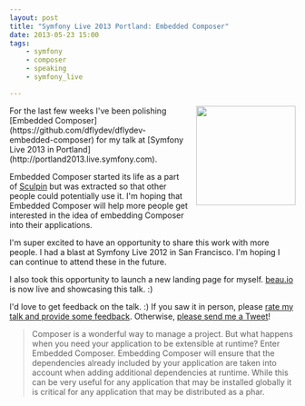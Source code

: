 ```yaml
---
layout: post
title: "Symfony Live 2013 Portland: Embedded Composer"
date: 2013-05-23 15:00
tags:
    - symfony
    - composer
    - speaking
    - symfony_live

---
```


<img src="{{ app.url }}/images/sfl_portland.png" align="right" style="margin-left: 1em; margin-bottom: 1em; width: 175px; heigh: auto;">
For the last few weeks I've been polishing [Embedded Composer](https://github.com/dflydev/dflydev-embedded-composer) for my talk at [Symfony Live 2013 in Portland](http://portland2013.live.symfony.com).

Embedded Composer started its life as a part of [Sculpin](https://sculpin.io) but was extracted so that other people could potentially use it. I'm hoping that Embedded Composer will help more people get interested in the idea of embedding Composer into their applications.

I'm super excited to have an opportunity to share this work with more people. I had a blast at Symfony Live 2012 in San Francisco. I'm hoping I can continue to attend these in the future.

I also took this opportunity to launch a new landing page for myself. [beau.io](https://beau.io) is now live and showcasing this talk. :)

I'd love to get feedback on the talk. :) If you saw it in person, please [rate my talk and provide some feedback](https://joind.in/8667). Otherwise, [please send me a Tweet](https://twitter.com/beausimensen)!


> Composer is a wonderful way to manage a project. But what happens
> when you need your application to be extensible at runtime? Enter
> Embedded Composer. Embedding Composer will ensure that the
> dependencies already included by your application are taken
> into account when adding additional dependencies at runtime. While
> this can be very useful for any application that may be installed
> globally it is critical for any application that may be distributed
> as a phar.

<script async class="speakerdeck-embed" data-id="e30331a0a5a7013000c042db8da5a4ed" data-ratio="1.33333333333333" src="//speakerdeck.com/assets/embed.js"></script>
